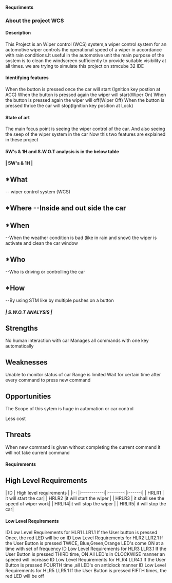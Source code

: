 #### Requriments
### About the project WCS
#### Description
This Project is an Wiper control (WCS) system,a wiper control system for an automotive wiper controls the operational speed of a wiper in accordance with rain conditions.It useful in the automotive unit the main purpose of the system is to clean the windscreen sufficiently to provide suitable visibility at all times.
we are trying to simulate this project on stmcube 32 IDE
#### Identifying features
When the button is pressed once the car will start (Ignition key postion at ACC)
When the button is pressed again the wiper will start(Wiper On)
When the button is pressed again the wiper will off(Wiper Off)
When the button is pressed thrice the car will stop(Ignition key position at Lock)
#### State of art
The main focus point is seeing the wiper control of the car.
And also seeing the seep of the wiper system in the car
Now this two features are explained in these project
#### 5W's & 1H and S.W.O.T analysis is in the below table
#### | 5W's & 1H |
## *What
-- wiper control system (WCS)

## *Where --Inside and out side the car

## *When
--When the weather condition is bad (like in rain and snow) the wiper is activate and clean the car window

## *Who
--Who is driving or controlling the car

## *How
--By using STM like by multiple pushes on a button

##### | S.W.O.T ANALYSIS |
## Strengths

No human interaction with car
Manages all commands with one key automatically
## Weaknesses

Unable to monitor status of car
Range is limited
Wait for certain time after every command to press new command
## Opportunities

The Scope of this sytem is huge in automation or car control

Less cost

## Threats

When new command is given without completing the current command it will not take current command
#### Requirements
## High Level Requirements
| ID | High level requirements |
|:-: |:-----------:|:--------:|:------:|
| HRLR1 | it will start the car|
| HRLR2 |it will start the wiper |
| HRLR3 | it shall see the speed of wiper work|
| HRLR4|it will stop the wiper |
| HRLR5| it will stop the car|
#### Low Level Requirements
ID	Low Level Requirements for HLR1
LLR1.1	If the User button is pressed Once, the red LED will be on
ID	Low Level Requirements for HLR2
LLR2.1	If the User Button is pressed TWICE, Blue,Green,Orange LED's come ON at a time with set of frequency
ID	Low Level Requirements for HLR3
LLR3.1	If the User Button is pressed THIRD time, ON All LED's in CLOCKWISE manner an speeed will increase
ID	Low Level Requirements for HLR4
LLR4.1	If the User Button is pressed FOURTH time ,all LED's on anticlock manner
ID	Low Level Requirements for HLR5
LLR5.1	If the User Button is pressed FIFTH times, the red LED will be off
